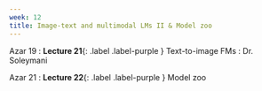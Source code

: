 ```yaml
---
week: 12
title: Image-text and multimodal LMs II & Model zoo
---
```


Azar 19
: **Lecture 21**{: .label .label-purple } Text-to-image FMs
  : Dr. Soleymani

Azar 21
: **Lecture 22**{: .label .label-purple } Model zoo